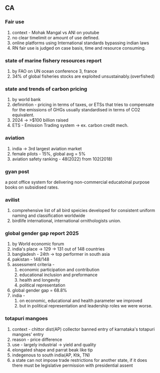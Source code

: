 ## CA
### Fair use
1. context - Mohak Mangal vs ANI on youtube
2. no clear timelimit or amount of use defined.
3. online platforms using International standards bypassing indian laws
4. RN fair use is judged on case basis, time and resource consuming.

### state of marine fishery resources report
1. by FAO on UN ocean conference 3, france
2. 34% of global fisheries stocks are exploited unsustainably.(overfished)
### state and trends of carbon pricing
1. by world bank
2. definintion - pricing in terms of taxes, or ETSs that tries to compensate for the emissions of GHGs usually standardised in terms of CO2 equivalent.
3. 2024 -> >$100 billion raised
4. ETS - Emission  Trading system -> ex. carbon credit mech.
### aviation
1. india -> 3rd largest aviation market
2. female pilots - 15%, global avg = 5%
3. aviation safety ranking - 48(2022) from 102(2018)
### gyan post
a post office system for delivering non-commercial educatoinal purpose books on subsidised rates.

### avilist
1. comprehensive list of all bird speicies developed for consistent uniform naming and classification worldwide
2. birdlife international, international ornithologists union.

### global gender gap report 2025
1. by World economic forum
2. india's place -> 129 -> 131 out of 148 countries
3. bangladesh - 24th -> top performer in south asia
4. pakistan - 148/148
5. assessment criteria - 
	1. economic participation and contribution
	2. educational inclusion and preformance
	3. health and longevity
	4. political representation
6. global gender gap = 68.8%
7. india - 
	1. on economic, educational and health parameter we improved
	2. but in political representation and leadership roles we were worse.
### totapuri mangoes
1. context - chittor dist(AP) collector banned entry of karnataka's totapuri mangoes' entry
2. reason - price difference
3. use - largely industrial -> yield and quality
4. elongated shape and parrat beak like tip
5. indegenous to south india(AP, Ktk, TN)
6. a state  can not impose trade restrictions for another state, if it does there must be legislative permission with presidential assent